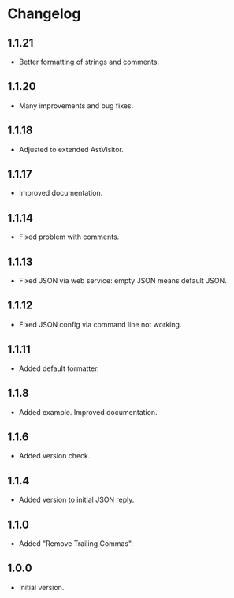 # Changelog

## 1.1.21

- Better formatting of strings and comments.
 
## 1.1.20

- Many improvements and bug fixes.
 
## 1.1.18

- Adjusted to extended AstVisitor.
 
## 1.1.17

- Improved documentation.
 
## 1.1.14

- Fixed problem with comments.
 
## 1.1.13

- Fixed JSON via web service: empty JSON means default JSON.
 
## 1.1.12

- Fixed JSON config via command line not working.
 
## 1.1.11

- Added default formatter.

## 1.1.8

- Added example. Improved documentation.

## 1.1.6

- Added version check.

## 1.1.4

- Added version to initial JSON reply.

## 1.1.0

- Added "Remove Trailing Commas".

## 1.0.0

- Initial version.

